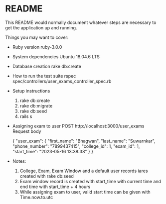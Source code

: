 # README

This README would normally document whatever steps are necessary to get the
application up and running.

Things you may want to cover:

* Ruby version
    ruby-3.0.0 

* System dependencies
    Ubuntu 18.04.6 LTS 

* Database creation
    rake db:create

* How to run the test suite
    rspec spec/controllers/user_exams_controller_spec.rb

* Setup instructions
    1. rake db:create
    2. rake db:migrate
    3. rake db:seed
    4. rails s

* Assigning exam to user
    POST http://localhost:3000/user_exams
    Request body 

    {
        "user_exam": {
            "first_name": "Bhagwan",
            "last_name": "Suwarnkar",
            "phone_number": "7899437415",
            "college_id": 1,
            "exam_id": 1,
            "start_time": "2023-05-16 13:38:38"
        }
    }

* Notes: 
    1. College, Exam, Exam Window and a default user records iares created with rake db:seed
    2. Exam window record is created with start_time with current time and end time with start_time + 4 hours
    3. While assigning exam to user, valid start time can be given with Time.now.to.utc

